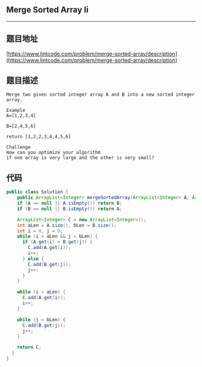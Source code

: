 ## Merge Sorted Array Ii

----
## 题目地址

[https://www.lintcode.com/problem/merge-sorted-array/description](https://www.lintcode.com/problem/merge-sorted-array/description)

## 题目描述

```text
Merge two given sorted integer array A and B into a new sorted integer array.

Example
A=[1,2,3,4]

B=[2,4,5,6]

return [1,2,2,3,4,4,5,6]

Challenge
How can you optimize your algorithm
if one array is very large and the other is very small?
```

## 代码

```java
public class Solution {
    public ArrayList<Integer> mergeSortedArray(ArrayList<Integer> A, ArrayList<Integer> B) {
    if (A == null || A.isEmpty()) return B;
    if (B == null || B.isEmpty()) return A;

    ArrayList<Integer> C = new ArrayList<Integer>();
    int aLen = A.size(), bLen = B.size();
    int i = 0, j = 0;
    while (i < aLen && j < bLen) {
      if (A.get(i) < B.get(j)) {
        C.add(A.get(i));
        i++;
      } else {
        C.add(B.get(j));
        j++;
      }
    }

    while (i < aLen) {
      C.add(A.get(i));
      i++;
    }

    while (j < bLen) {
      C.add(B.get(j));
      j++;
    }

    return C;
  }
}
```


